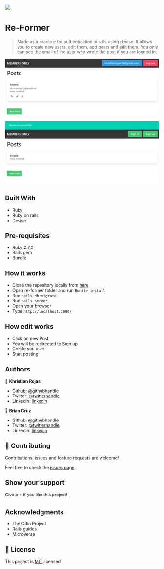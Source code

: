 ![](https://img.shields.io/badge/Microverse-blueviolet)

# Re-Former

> Made as a practice for authentication in rails using devise. It allows you to create new users, edit them, add posts and edit them. You only can see the email of the user who wrote the post if you are logged in.


![screenshot](app/assets/images/screenshot1.png)

![screenshot](app/assets/images/screenshot2.png)

## Built With

- Ruby
- Ruby on rails
- Devise

## Pre-requisites

- Ruby 2.7.0
- Rails gem
- Bundle

## How it works

- Clone the repository locally from [here](https://github.com/karmaester/re-former)
- Open re-former folder and run `Bundle install`
- Run `rails db:migrate`
- Run `rails server`
- Open your browser
- Type `http://localhost:3000/`

## How edit works

- Click on new Post
- You will be redirected to Sign up
- Create you user
- Start posting

## Authors

👤 **Khristian Rojas**

- Github: [@githubhandle](https://github.com/karmaester)
- Twitter: [@twitterhandle](https://twitter.com/karmaendlich)
- Linkedin: [linkedin](https://www.linkedin.com/in/khristian-rojas/)

👤 **Brian Cruz**

- Github: [@githubhandle](https://github.com/BrianSammit)
- Twitter: [@twitterhandle](https://twitter.com/cruzsammit)
- Linkedin: [linkedin](https://www.linkedin.com/in/brian-sammit-cruz-rodriguez-5877551a8/)


## 🤝 Contributing

Contributions, issues and feature requests are welcome!

Feel free to check the [issues page](https://github.com/karmaester/Members-Only/issues).

## Show your support

Give a ⭐️ if you like this project!

## Acknowledgments

- The Odin Project
- Rails guides
- Microverse

## 📝 License

This project is [MIT](lic.url) licensed.

